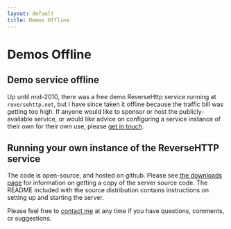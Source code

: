 ```yaml
---
layout: default
title: Demos Offline
---
```

# Demos Offline

## Demo service offline

Up until mid-2010, there was a free demo ReverseHttp service running
at `reversehttp.net`, but I have since taken it offline because the
traffic bill was getting too high. If anyone would like to sponsor or
host the publicly-available service, or would like advice on
configuring a service instance of their own for their own use, please
[get in
touch](mailto:tonygarnockjones+reversehttp@gmail.com?Subject=ReverseHTTP+Service).

## Running your own instance of the ReverseHTTP service

The code is open-source, and hosted on github. Please see [the
downloads page](download.html) for information on getting a copy of
the server source code. The README included with the source
distribution contains instructions on setting up and starting the
server.

Please feel free to [contact
me](mailto:tonygarnockjones+reversehttp@gmail.com) at any time if you
have questions, comments, or suggestions.
